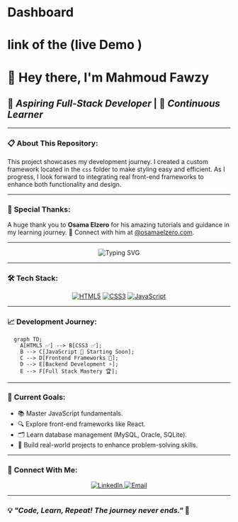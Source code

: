 # Dashboard 
# link of the (live Demo )

# 👋 Hey there, I'm **Mahmoud Fawzy**

## 🚀 *Aspiring Full-Stack Developer* | 🎯 *Continuous Learner*

---

### 📋 **About This Repository:**

This project showcases my development journey. I created a custom framework located in the `css` folder to make styling easy and efficient. As I progress, I look forward to integrating real front-end frameworks to enhance both functionality and design.

---

### 🙏 **Special Thanks:**

A huge thank you to **Osama Elzero** for his amazing tutorials and guidance in my learning journey. 🌟 Connect with him at [@osamaelzero.com](https://osamaelzero.com).

---

<div align="center">
  <img src="https://readme-typing-svg.demolab.com?font=Fira+Code&size=24&pause=1000&color=00BFFF&center=true&vCenter=true&width=435&lines=Hello+World!;Aspiring+Full-Stack+Developer;Coding+My+Way+to+Mastery!" alt="Typing SVG" />
</div>

---

### 🛠️ **Tech Stack:**

<div align="center">
  
  [![HTML5](https://img.shields.io/badge/HTML5-100%25-E34F26?style=for-the-badge&logo=html5&logoColor=white)](https://developer.mozilla.org/en-US/docs/Web/HTML)
  [![CSS3](https://img.shields.io/badge/CSS3-100%25-1572B6?style=for-the-badge&logo=css3&logoColor=white)](https://developer.mozilla.org/en-US/docs/Web/CSS)
  [![JavaScript](https://img.shields.io/badge/JavaScript-Starting_Soon-F7DF1E?style=for-the-badge&logo=javascript&logoColor=black)](https://developer.mozilla.org/en-US/docs/Web/JavaScript)

</div>

---

### 📈 **Development Journey:**

```mermaid
  graph TD;
    A[HTML5 ✅] --> B[CSS3 ✅];
    B --> C[JavaScript 🚀 Starting Soon];
    C --> D[Frontend Frameworks 🌟];
    D --> E[Backend Development ⚡];
    E --> F[Full Stack Mastery 🏆];
```

---

### 🎯 **Current Goals:**

- 📚 Master JavaScript fundamentals.
- 🔍 Explore front-end frameworks like React.
- 🗂️ Learn database management (MySQL, Oracle, SQLite).
- 🚀 Build real-world projects to enhance problem-solving skills.

---

### 🌟 **Connect With Me:**

<div align="center">
  <a href="https://www.linkedin.com" target="_blank">
    <img src="https://img.shields.io/badge/LinkedIn-Connect-blue?style=for-the-badge&logo=linkedin" alt="LinkedIn" />
  </a>
  <a href="mailto:your.email@example.com">
    <img src="https://img.shields.io/badge/Email-Contact%20Me-red?style=for-the-badge&logo=gmail" alt="Email" />
  </a>
</div>

---

### 💡 *"Code, Learn, Repeat! The journey never ends."* 🚀




